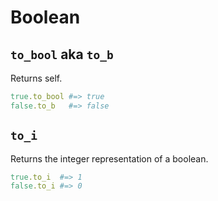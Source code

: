 # Boolean

`to_bool` aka `to_b`
------
Returns self.

```ruby
true.to_bool #=> true
false.to_b   #=> false
```

`to_i`
------
Returns the integer representation of a boolean.

```ruby
true.to_i  #=> 1
false.to_i #=> 0
```
